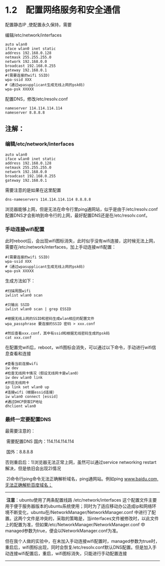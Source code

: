 # 1.2　配置网络服务和安全通信

配置静态IP ,使配置永久保持，需要

编辑/etc/network/interfaces

```
auto wlan0
iface wlan0 inet static
address 192.168.0.128 
netmask 255.255.255.0
network 192.168.0.0
broadcast 192.168.0.255
gateway 192.168.0.1 
#(需要连接的wifi SSID)
wpa-ssid XXX
#（通过wpasupplicant生成无线上网的psk码)
wpa-psk XXXXX 
```

配置DNS，修改/etc/resolv.conf

```
nameserver 114.114.114.114
nameserver 8.8.8.8
```



## **注解**：

### 编辑/etc/network/interfaces

```
auto wlan0
iface wlan0 inet static
address 192.168.0.128 
netmask 255.255.255.0
network 192.168.0.0
broadcast 192.168.0.255
gateway 192.168.0.1 
```

需要注意的是如果在这里配置

```
dns-nameservers 114.114.114.114 8.8.8.8
```

浏览器能够上网，但是无法在命令行里ping通网站，似乎是由于/etc/resolv.conf配置DNS才会影响到命令行的上网，最好配置DNS还是在/etc/resolv.conf。



### 手动连接wifi配置

此时reboot后，会出现wifi图标消失，此时似乎没有wifi连接，这时候无法上网，需要在/etc/network/interfaces，加上手动连接wifi配置：

```
#(需要连接的wifi SSID)
wpa-ssid XXX
#（通过wpasupplicant生成无线上网的psk码)
wpa-psk XXXXX 
```

生成方法如下：

```
#扫描周围wifi
iwlist wlan0 scan

#只输出 SSID
iwlist wlan0 scan | grep ESSID

#根据无线上网的SSID和密码生成wlan相应的配置文件
wpa_passphrase 要连接的SSID 密码 > xxx.conf

#然后查看xxx.conf，其中有ssid和根据无线密码生成的psk码
cat xxx.conf
```



在配置完wifi后，reboot，wifi图标会消失，可以通过以下命令，手动进行wifi信息查看和连接

```
#查看当前连接wifi
iw dev
#检查无线网卡情况（假设无线网卡是wlan0）
iw dev wlan0 link
#开启无线网卡
ip link set wlan0 up
#连接wifi（根据essid连接）
iw wlan0 connect [essid]
#通过DHCP获取IP地址
dhclient wlan0
```



### **最终一定要配置DNS**

最需要注意的：

​						需要配置DNS 国内：114.114.114.114

​						国外：8.8.8.8

否则重启后：1)浏览器无法正常上网，虽然可以通过service networking restart解决，但是依旧会出现2)情况

​						2)命令行ping命令无法正确解析域名，ping通网站。例如ping www.baidu.com,无法正确解析百度域名；



------

​	**注意**：ubuntu使用了两条配置线路 /etc/network/interfaces 这个配置文件主要用于便于服务器版本的ubuntu系统使用；同时为了适应移动办公造成ip和网络环境不断变化，ubuntu在/NetworkManager/NetworkManager.conf 中进行了配置。这两个文件是冲突的，采取的策略是，当interfaces文件被修改时，以此文件上的配置为准，但如果/etc/NetworkManager/NetworkManager.conf 中managed参数为true，便会以NetworkManager.conf为准。

​	但在我个人做的实验中，在未加入手动连接wifi配置时，managed参数为true时，重启后，wifi图标出现，同时会恢复/etc/resolv.conf默认DNS配置。但是加入手动连接wifi配置后，重启，wifi图标消失，只能进行手动配置连接

------

